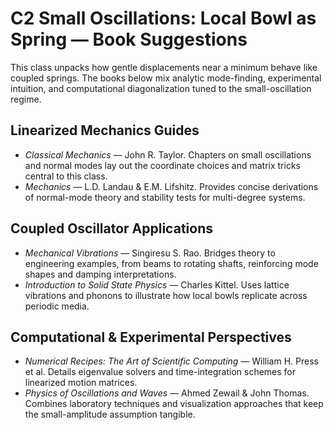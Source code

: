 # C2 Small Oscillations: Local Bowl as Spring — Book Suggestions

This class unpacks how gentle displacements near a minimum behave like coupled springs. The books below mix analytic mode-finding, experimental intuition, and computational diagonalization tuned to the small-oscillation regime.

## Linearized Mechanics Guides
- *Classical Mechanics* — John R. Taylor. Chapters on small oscillations and normal modes lay out the coordinate choices and matrix tricks central to this class.
- *Mechanics* — L.D. Landau & E.M. Lifshitz. Provides concise derivations of normal-mode theory and stability tests for multi-degree systems.

## Coupled Oscillator Applications
- *Mechanical Vibrations* — Singiresu S. Rao. Bridges theory to engineering examples, from beams to rotating shafts, reinforcing mode shapes and damping interpretations.
- *Introduction to Solid State Physics* — Charles Kittel. Uses lattice vibrations and phonons to illustrate how local bowls replicate across periodic media.

## Computational & Experimental Perspectives
- *Numerical Recipes: The Art of Scientific Computing* — William H. Press et al. Details eigenvalue solvers and time-integration schemes for linearized motion matrices.
- *Physics of Oscillations and Waves* — Ahmed Zewail & John Thomas. Combines laboratory techniques and visualization approaches that keep the small-amplitude assumption tangible.
